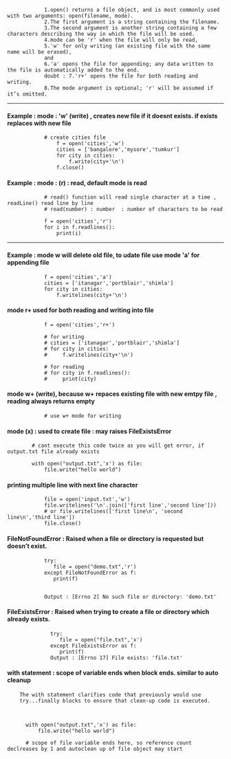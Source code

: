 

                1.open() returns a file object, and is most commonly used with two arguments: open(filename, mode).
                2.The first argument is a string containing the filename. 
                3.The second argument is another string containing a few characters describing the way in which the file will be used. 
                4.mode can be 'r' when the file will only be read, 
                5.'w' for only writing (an existing file with the same name will be erased), 
                and 
                6.'a' opens the file for appending; any data written to the file is automatically added to the end.
                doubt : 7.'r+' opens the file for both reading and writing. 
                8.The mode argument is optional; 'r' will be assumed if it’s omitted.

---

#### Example : mode : 'w' (write) , creates new file if it doesnt exists. if exists replaces with new file      
                
                
                # create cities file 
                    f = open('cities','w')
                    cities = ['bangalore','mysore','tumkur']
                    for city in cities:
                        f.write(city+'\n')
                    f.close()


#### Example : mode : (r) : read, default mode is read
                
                # read() function will read single character at a time , readLine() read line by line
                # read(number) : number  : number of characters to be read
                
                f = open('cities','r')
                for i in f.readlines():         
                    print(i)

---    
    
#### Example : mode w will delete old file, to udate file use mode 'a' for appending file

                f = open('cities','a')
                cities = ['itanagar','portblair','shimla']
                for city in cities:
                    f.writelines(city+'\n')


#### mode r+ used for both reading and writing into file
                
                
                f = open('cities','r+')

                # for writing
                # cities = ['itanagar','portblair','shimla']
                # for city in cities:
                #     f.writelines(city+'\n')

                # for reading
                # for city in f.readlines():
                #     print(city)


#### mode w+ (write), because w+ repaces existing file with new emtpy file , reading always returns empty

                # use w+ mode for writing




#### mode (x) : used to create file : may raises FileExistsError

            # cant execute this code twice as you will get error, if output.txt file already exists
            
            with open("output.txt",'x') as file:
                file.write("hello world")



#### printing multiple line with next line character


                file = open('input.txt','w')
                file.writelines('\n'.join(['first line','second line']))
                # or file.writelines(['first line\n', 'second line\n','third line'])                
                file.close()

#### FileNotFoundError : Raised when a file or directory is requested but doesn’t exist.


                try:
                   file = open("demo.txt",'r')
                except FileNotFoundError as f:
                   print(f)


                Output : [Errno 2] No such file or directory: 'demo.txt'

#### FileExistsError : Raised when trying to create a file or directory which already exists. 

                  try:
                     file = open("file.txt",'x')
                  except FileExistsError as f:
                     print(f)
                  Output : [Errno 17] File exists: 'file.txt'



#### with statement : scope of variable ends when block ends. similar to auto cleanup


        The with statement clarifies code that previously would use 
        try...finally blocks to ensure that clean-up code is executed. 
        
        
        
          with open("output.txt",'x') as file:
              file.write("hello world")
          
          # scope of file variable ends here, so reference count declreases by 1 and autoclean up of file object may start
        

